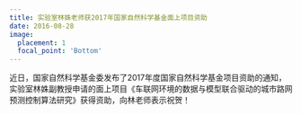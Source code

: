 ```yaml
---
title: 实验室林姝老师获2017年国家自然科学基金面上项目资助
date: 2016-08-28
image:
  placement: 1
  focal_point: 'Bottom'
---
```


近日，国家自然科学基金委发布了2017年度国家自然科学基金项目资助的通知，实验室林姝副教授申请的面上项目《车联网环境的数据与模型联合驱动的城市路网预测控制算法研究》获得资助，向林老师表示祝贺！